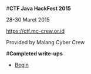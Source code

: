 #**CTF Java HackFest 2015**

28-30 Maret 2015

https://ctf.mc-crew.or.id

Provided by Malang Cyber Crew

#**Completed write-ups**
- [Begin](https://github.com/MrDoel/write-ups-2015/tree/master/ctf-javahackfest-2015/begin)
